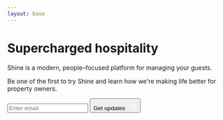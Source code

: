 ```yaml
---
layout: base
---
```


<h1>Supercharged hospitality</h1>
<p>Shine is a modern, people–focused platform for managing your guests.</p>
 
<div class="cta">
  <p>Be one of the first to try Shine and learn how we're making life better for property owners.</p>
  <form id="initial-form" action="https://formspree.io/f/xpzejvoa" method="POST" >
    <input type="email" name="email" placeholder="Enter email" />
    <button type="submit">
      Get updates 
      <svg width="24" height="24" viewBox="0 0 24 24" fill="none" xmlns="http://www.w3.org/2000/svg">
        <path fill-rule="evenodd" clip-rule="evenodd" d="M21.4631 12.753L1.50018 12.753L1.50018 11.2472L21.4632 11.2472L21.4631 12.753Z" fill="white"/>
        <path fill-rule="evenodd" clip-rule="evenodd" d="M12.5253 1.50012L22.5 12.0001L12.5253 22.5001L11.4883 21.4085L20.4259 12.0001L11.4883 2.59176L12.5253 1.50012Z" fill="white"/>
      </svg>
    </button>
    <div id="form-status"></div>
  </form>
</div>

<script>
  var form = document.getElementById("initial-form");
  
  async function handleSubmit(event) {
    event.preventDefault();
    var status = document.getElementById("form-status");
    var data = new FormData(event.target);
    fetch(event.target.action, {
      method: form.method,
      body: data,
      headers: {
          'Accept': 'application/json'
      }
    }).then(response => {
      if (response.ok) {
        status.innerHTML = "Thanks for your submission!";
        form.reset()
      } else {
        response.json().then(data => {
          if (Object.hasOwn(data, 'errors')) {
            status.innerHTML = data["errors"].map(error => error["message"]).join(", ")
          } else {
            status.innerHTML = "Oops! There was a problem submitting your form"
          }
        })
      }
    }).catch(error => {
      status.innerHTML = "Oops! There was a problem submitting your form"
    });
  }
  form.addEventListener("submit", handleSubmit)
</script>